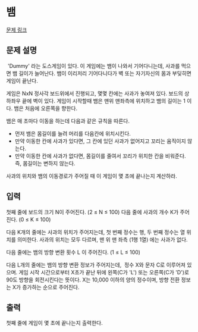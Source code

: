 # 뱀
[문제 링크](https://www.acmicpc.net/problem/3190)
## 문제 설명

<p>&nbsp;&#39;Dummy&#39; 라는 도스게임이 있다. 이 게임에는 뱀이 나와서 기어다니는데, 사과를 먹으면 뱀 길이가 늘어난다. 뱀이 이리저리 기어다니다가 벽 또는 자기자신의 몸과 부딪히면 게임이 끝난다.</p>

<p>게임은 NxN 정사각&nbsp;보드위에서 진행되고, 몇몇 칸에는&nbsp;사과가 놓여져 있다. 보드의 상하좌우 끝에 벽이 있다. 게임이 시작할때 뱀은 맨위 맨좌측에 위치하고 뱀의 길이는 1 이다. 뱀은 처음에 오른쪽을 향한다.</p>

<p>뱀은 매 초마다 이동을 하는데 다음과 같은 규칙을 따른다.</p>

<ul>
<li>먼저 뱀은 몸길이를 늘려&nbsp;머리를&nbsp;다음칸에 위치시킨다.</li>
<li>만약 이동한 칸에 사과가 있다면, 그 칸에 있던 사과가 없어지고 꼬리는 움직이지 않는다.</li>
<li>만약 이동한 칸에 사과가 없다면, 몸길이를 줄여서 꼬리가 위치한 칸을 비워준다. 즉, 몸길이는 변하지 않는다.</li>
</ul>

<p>사과의 위치와 뱀의 이동경로가 주어질 때 이 게임이 몇 초에 끝나는지 계산하라.</p>


## 입력

<p>첫째 줄에 보드의 크기 N이 주어진다. (2 &le; N &le; 100) 다음 줄에 사과의 개수&nbsp;K가 주어진다. (0 &le; K &le; 100)</p>

<p>다음 K개의 줄에는 사과의 위치가 주어지는데, 첫 번째 정수는&nbsp;행, 두 번째 정수는&nbsp;열 위치를 의미한다.&nbsp;사과의 위치는 모두 다르며, 맨 위 맨 좌측 (1행 1열) 에는 사과가 없다.</p>

<p>다음 줄에는 뱀의 방향 변환 횟수 L 이 주어진다. (1 &le; L &le; 100)</p>

<p>다음 L개의 줄에는 뱀의 방향 변환 정보가 주어지는데, &nbsp;정수 X와 문자 C로 이루어져 있으며. 게임 시작 시간으로부터 X초가 끝난 뒤에 왼쪽(C가 &#39;L&#39;) 또는 오른쪽(C가 &#39;D&#39;)로 90도 방향을 회전시킨다는 뜻이다. X는 10,000 이하의 양의 정수이며, 방향 전환 정보는 X가 증가하는 순으로 주어진다.</p>


## 출력
<p>첫째 줄에 게임이 몇 초에 끝나는지 출력한다.</p>

